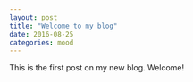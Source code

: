 ```yaml
---
layout: post
title: "Welcome to my blog"
date: 2016-08-25
categories: mood
---
```


This is the first post on my new blog. Welcome!
